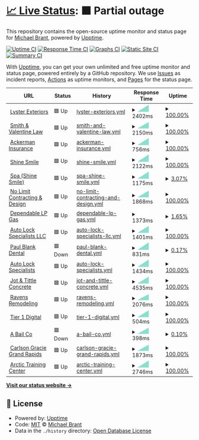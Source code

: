 # [📈 Live Status](https://monitoring.tier1digital.com): <!--live status--> **🟧 Partial outage**

This repository contains the open-source uptime monitor and status page for [Michael Brant](http://michaelbrant.com), powered by [Upptime](https://github.com/upptime/upptime).

[![Uptime CI](https://github.com/mrbrant89/od1-monitoring/workflows/Uptime%20CI/badge.svg)](https://github.com/mrbrant89/od1-monitoring/actions?query=workflow%3A%22Uptime+CI%22)
[![Response Time CI](https://github.com/mrbrant89/od1-monitoring/workflows/Response%20Time%20CI/badge.svg)](https://github.com/mrbrant89/od1-monitoring/actions?query=workflow%3A%22Response+Time+CI%22)
[![Graphs CI](https://github.com/mrbrant89/od1-monitoring/workflows/Graphs%20CI/badge.svg)](https://github.com/mrbrant89/od1-monitoring/actions?query=workflow%3A%22Graphs+CI%22)
[![Static Site CI](https://github.com/mrbrant89/od1-monitoring/workflows/Static%20Site%20CI/badge.svg)](https://github.com/mrbrant89/od1-monitoring/actions?query=workflow%3A%22Static+Site+CI%22)
[![Summary CI](https://github.com/mrbrant89/od1-monitoring/workflows/Summary%20CI/badge.svg)](https://github.com/mrbrant89/od1-monitoring/actions?query=workflow%3A%22Summary+CI%22)

With [Upptime](https://upptime.js.org), you can get your own unlimited and free uptime monitor and status page, powered entirely by a GitHub repository. We use [Issues](https://github.com/mrbrant89/od1-monitoring/issues) as incident reports, [Actions](https://github.com/mrbrant89/od1-monitoring/actions) as uptime monitors, and [Pages](https://monitoring.tier1digital.com) for the status page.

<!--start: status pages-->
<!-- This summary is generated by Upptime (https://github.com/upptime/upptime) -->
<!-- Do not edit this manually, your changes will be overwritten -->
<!-- prettier-ignore -->
| URL | Status | History | Response Time | Uptime |
| --- | ------ | ------- | ------------- | ------ |
| <img alt="" src="https://icons.duckduckgo.com/ip3/855lysters.com.ico" height="13"> [Lyster Exteriors](https://855lysters.com) | 🟩 Up | [lyster-exteriors.yml](https://github.com/mrbrant89/od1-monitoring/commits/HEAD/history/lyster-exteriors.yml) | <details><summary><img alt="Response time graph" src="./graphs/lyster-exteriors/response-time-week.png" height="20"> 2402ms</summary><br><a href="https://monitoring.tier1digital.com/history/lyster-exteriors"><img alt="Response time 2402" src="https://img.shields.io/endpoint?url=https%3A%2F%2Fraw.githubusercontent.com%2Fmrbrant89%2Fod1-monitoring%2FHEAD%2Fapi%2Flyster-exteriors%2Fresponse-time.json"></a><br><a href="https://monitoring.tier1digital.com/history/lyster-exteriors"><img alt="24-hour response time 2402" src="https://img.shields.io/endpoint?url=https%3A%2F%2Fraw.githubusercontent.com%2Fmrbrant89%2Fod1-monitoring%2FHEAD%2Fapi%2Flyster-exteriors%2Fresponse-time-day.json"></a><br><a href="https://monitoring.tier1digital.com/history/lyster-exteriors"><img alt="7-day response time 2402" src="https://img.shields.io/endpoint?url=https%3A%2F%2Fraw.githubusercontent.com%2Fmrbrant89%2Fod1-monitoring%2FHEAD%2Fapi%2Flyster-exteriors%2Fresponse-time-week.json"></a><br><a href="https://monitoring.tier1digital.com/history/lyster-exteriors"><img alt="30-day response time 2402" src="https://img.shields.io/endpoint?url=https%3A%2F%2Fraw.githubusercontent.com%2Fmrbrant89%2Fod1-monitoring%2FHEAD%2Fapi%2Flyster-exteriors%2Fresponse-time-month.json"></a><br><a href="https://monitoring.tier1digital.com/history/lyster-exteriors"><img alt="1-year response time 2402" src="https://img.shields.io/endpoint?url=https%3A%2F%2Fraw.githubusercontent.com%2Fmrbrant89%2Fod1-monitoring%2FHEAD%2Fapi%2Flyster-exteriors%2Fresponse-time-year.json"></a></details> | <details><summary><a href="https://monitoring.tier1digital.com/history/lyster-exteriors">100.00%</a></summary><a href="https://monitoring.tier1digital.com/history/lyster-exteriors"><img alt="All-time uptime 100.00%" src="https://img.shields.io/endpoint?url=https%3A%2F%2Fraw.githubusercontent.com%2Fmrbrant89%2Fod1-monitoring%2FHEAD%2Fapi%2Flyster-exteriors%2Fuptime.json"></a><br><a href="https://monitoring.tier1digital.com/history/lyster-exteriors"><img alt="24-hour uptime 100.00%" src="https://img.shields.io/endpoint?url=https%3A%2F%2Fraw.githubusercontent.com%2Fmrbrant89%2Fod1-monitoring%2FHEAD%2Fapi%2Flyster-exteriors%2Fuptime-day.json"></a><br><a href="https://monitoring.tier1digital.com/history/lyster-exteriors"><img alt="7-day uptime 100.00%" src="https://img.shields.io/endpoint?url=https%3A%2F%2Fraw.githubusercontent.com%2Fmrbrant89%2Fod1-monitoring%2FHEAD%2Fapi%2Flyster-exteriors%2Fuptime-week.json"></a><br><a href="https://monitoring.tier1digital.com/history/lyster-exteriors"><img alt="30-day uptime 100.00%" src="https://img.shields.io/endpoint?url=https%3A%2F%2Fraw.githubusercontent.com%2Fmrbrant89%2Fod1-monitoring%2FHEAD%2Fapi%2Flyster-exteriors%2Fuptime-month.json"></a><br><a href="https://monitoring.tier1digital.com/history/lyster-exteriors"><img alt="1-year uptime 100.00%" src="https://img.shields.io/endpoint?url=https%3A%2F%2Fraw.githubusercontent.com%2Fmrbrant89%2Fod1-monitoring%2FHEAD%2Fapi%2Flyster-exteriors%2Fuptime-year.json"></a></details>
| <img alt="" src="https://icons.duckduckgo.com/ip3/yourvoiceintrial.com.ico" height="13"> [Smith & Valentine Law](https://yourvoiceintrial.com) | 🟩 Up | [smith-and-valentine-law.yml](https://github.com/mrbrant89/od1-monitoring/commits/HEAD/history/smith-and-valentine-law.yml) | <details><summary><img alt="Response time graph" src="./graphs/smith-and-valentine-law/response-time-week.png" height="20"> 2150ms</summary><br><a href="https://monitoring.tier1digital.com/history/smith-and-valentine-law"><img alt="Response time 2150" src="https://img.shields.io/endpoint?url=https%3A%2F%2Fraw.githubusercontent.com%2Fmrbrant89%2Fod1-monitoring%2FHEAD%2Fapi%2Fsmith-and-valentine-law%2Fresponse-time.json"></a><br><a href="https://monitoring.tier1digital.com/history/smith-and-valentine-law"><img alt="24-hour response time 2150" src="https://img.shields.io/endpoint?url=https%3A%2F%2Fraw.githubusercontent.com%2Fmrbrant89%2Fod1-monitoring%2FHEAD%2Fapi%2Fsmith-and-valentine-law%2Fresponse-time-day.json"></a><br><a href="https://monitoring.tier1digital.com/history/smith-and-valentine-law"><img alt="7-day response time 2150" src="https://img.shields.io/endpoint?url=https%3A%2F%2Fraw.githubusercontent.com%2Fmrbrant89%2Fod1-monitoring%2FHEAD%2Fapi%2Fsmith-and-valentine-law%2Fresponse-time-week.json"></a><br><a href="https://monitoring.tier1digital.com/history/smith-and-valentine-law"><img alt="30-day response time 2150" src="https://img.shields.io/endpoint?url=https%3A%2F%2Fraw.githubusercontent.com%2Fmrbrant89%2Fod1-monitoring%2FHEAD%2Fapi%2Fsmith-and-valentine-law%2Fresponse-time-month.json"></a><br><a href="https://monitoring.tier1digital.com/history/smith-and-valentine-law"><img alt="1-year response time 2150" src="https://img.shields.io/endpoint?url=https%3A%2F%2Fraw.githubusercontent.com%2Fmrbrant89%2Fod1-monitoring%2FHEAD%2Fapi%2Fsmith-and-valentine-law%2Fresponse-time-year.json"></a></details> | <details><summary><a href="https://monitoring.tier1digital.com/history/smith-and-valentine-law">100.00%</a></summary><a href="https://monitoring.tier1digital.com/history/smith-and-valentine-law"><img alt="All-time uptime 100.00%" src="https://img.shields.io/endpoint?url=https%3A%2F%2Fraw.githubusercontent.com%2Fmrbrant89%2Fod1-monitoring%2FHEAD%2Fapi%2Fsmith-and-valentine-law%2Fuptime.json"></a><br><a href="https://monitoring.tier1digital.com/history/smith-and-valentine-law"><img alt="24-hour uptime 100.00%" src="https://img.shields.io/endpoint?url=https%3A%2F%2Fraw.githubusercontent.com%2Fmrbrant89%2Fod1-monitoring%2FHEAD%2Fapi%2Fsmith-and-valentine-law%2Fuptime-day.json"></a><br><a href="https://monitoring.tier1digital.com/history/smith-and-valentine-law"><img alt="7-day uptime 100.00%" src="https://img.shields.io/endpoint?url=https%3A%2F%2Fraw.githubusercontent.com%2Fmrbrant89%2Fod1-monitoring%2FHEAD%2Fapi%2Fsmith-and-valentine-law%2Fuptime-week.json"></a><br><a href="https://monitoring.tier1digital.com/history/smith-and-valentine-law"><img alt="30-day uptime 100.00%" src="https://img.shields.io/endpoint?url=https%3A%2F%2Fraw.githubusercontent.com%2Fmrbrant89%2Fod1-monitoring%2FHEAD%2Fapi%2Fsmith-and-valentine-law%2Fuptime-month.json"></a><br><a href="https://monitoring.tier1digital.com/history/smith-and-valentine-law"><img alt="1-year uptime 100.00%" src="https://img.shields.io/endpoint?url=https%3A%2F%2Fraw.githubusercontent.com%2Fmrbrant89%2Fod1-monitoring%2FHEAD%2Fapi%2Fsmith-and-valentine-law%2Fuptime-year.json"></a></details>
| <img alt="" src="https://icons.duckduckgo.com/ip3/ackerman-insurance.com.ico" height="13"> [Ackerman Insurance](https://ackerman-insurance.com) | 🟩 Up | [ackerman-insurance.yml](https://github.com/mrbrant89/od1-monitoring/commits/HEAD/history/ackerman-insurance.yml) | <details><summary><img alt="Response time graph" src="./graphs/ackerman-insurance/response-time-week.png" height="20"> 756ms</summary><br><a href="https://monitoring.tier1digital.com/history/ackerman-insurance"><img alt="Response time 756" src="https://img.shields.io/endpoint?url=https%3A%2F%2Fraw.githubusercontent.com%2Fmrbrant89%2Fod1-monitoring%2FHEAD%2Fapi%2Fackerman-insurance%2Fresponse-time.json"></a><br><a href="https://monitoring.tier1digital.com/history/ackerman-insurance"><img alt="24-hour response time 756" src="https://img.shields.io/endpoint?url=https%3A%2F%2Fraw.githubusercontent.com%2Fmrbrant89%2Fod1-monitoring%2FHEAD%2Fapi%2Fackerman-insurance%2Fresponse-time-day.json"></a><br><a href="https://monitoring.tier1digital.com/history/ackerman-insurance"><img alt="7-day response time 756" src="https://img.shields.io/endpoint?url=https%3A%2F%2Fraw.githubusercontent.com%2Fmrbrant89%2Fod1-monitoring%2FHEAD%2Fapi%2Fackerman-insurance%2Fresponse-time-week.json"></a><br><a href="https://monitoring.tier1digital.com/history/ackerman-insurance"><img alt="30-day response time 756" src="https://img.shields.io/endpoint?url=https%3A%2F%2Fraw.githubusercontent.com%2Fmrbrant89%2Fod1-monitoring%2FHEAD%2Fapi%2Fackerman-insurance%2Fresponse-time-month.json"></a><br><a href="https://monitoring.tier1digital.com/history/ackerman-insurance"><img alt="1-year response time 756" src="https://img.shields.io/endpoint?url=https%3A%2F%2Fraw.githubusercontent.com%2Fmrbrant89%2Fod1-monitoring%2FHEAD%2Fapi%2Fackerman-insurance%2Fresponse-time-year.json"></a></details> | <details><summary><a href="https://monitoring.tier1digital.com/history/ackerman-insurance">100.00%</a></summary><a href="https://monitoring.tier1digital.com/history/ackerman-insurance"><img alt="All-time uptime 100.00%" src="https://img.shields.io/endpoint?url=https%3A%2F%2Fraw.githubusercontent.com%2Fmrbrant89%2Fod1-monitoring%2FHEAD%2Fapi%2Fackerman-insurance%2Fuptime.json"></a><br><a href="https://monitoring.tier1digital.com/history/ackerman-insurance"><img alt="24-hour uptime 100.00%" src="https://img.shields.io/endpoint?url=https%3A%2F%2Fraw.githubusercontent.com%2Fmrbrant89%2Fod1-monitoring%2FHEAD%2Fapi%2Fackerman-insurance%2Fuptime-day.json"></a><br><a href="https://monitoring.tier1digital.com/history/ackerman-insurance"><img alt="7-day uptime 100.00%" src="https://img.shields.io/endpoint?url=https%3A%2F%2Fraw.githubusercontent.com%2Fmrbrant89%2Fod1-monitoring%2FHEAD%2Fapi%2Fackerman-insurance%2Fuptime-week.json"></a><br><a href="https://monitoring.tier1digital.com/history/ackerman-insurance"><img alt="30-day uptime 100.00%" src="https://img.shields.io/endpoint?url=https%3A%2F%2Fraw.githubusercontent.com%2Fmrbrant89%2Fod1-monitoring%2FHEAD%2Fapi%2Fackerman-insurance%2Fuptime-month.json"></a><br><a href="https://monitoring.tier1digital.com/history/ackerman-insurance"><img alt="1-year uptime 100.00%" src="https://img.shields.io/endpoint?url=https%3A%2F%2Fraw.githubusercontent.com%2Fmrbrant89%2Fod1-monitoring%2FHEAD%2Fapi%2Fackerman-insurance%2Fuptime-year.json"></a></details>
| <img alt="" src="https://icons.duckduckgo.com/ip3/shinesmile.com.ico" height="13"> [Shine Smile](https://shinesmile.com) | 🟩 Up | [shine-smile.yml](https://github.com/mrbrant89/od1-monitoring/commits/HEAD/history/shine-smile.yml) | <details><summary><img alt="Response time graph" src="./graphs/shine-smile/response-time-week.png" height="20"> 2122ms</summary><br><a href="https://monitoring.tier1digital.com/history/shine-smile"><img alt="Response time 2122" src="https://img.shields.io/endpoint?url=https%3A%2F%2Fraw.githubusercontent.com%2Fmrbrant89%2Fod1-monitoring%2FHEAD%2Fapi%2Fshine-smile%2Fresponse-time.json"></a><br><a href="https://monitoring.tier1digital.com/history/shine-smile"><img alt="24-hour response time 2122" src="https://img.shields.io/endpoint?url=https%3A%2F%2Fraw.githubusercontent.com%2Fmrbrant89%2Fod1-monitoring%2FHEAD%2Fapi%2Fshine-smile%2Fresponse-time-day.json"></a><br><a href="https://monitoring.tier1digital.com/history/shine-smile"><img alt="7-day response time 2122" src="https://img.shields.io/endpoint?url=https%3A%2F%2Fraw.githubusercontent.com%2Fmrbrant89%2Fod1-monitoring%2FHEAD%2Fapi%2Fshine-smile%2Fresponse-time-week.json"></a><br><a href="https://monitoring.tier1digital.com/history/shine-smile"><img alt="30-day response time 2122" src="https://img.shields.io/endpoint?url=https%3A%2F%2Fraw.githubusercontent.com%2Fmrbrant89%2Fod1-monitoring%2FHEAD%2Fapi%2Fshine-smile%2Fresponse-time-month.json"></a><br><a href="https://monitoring.tier1digital.com/history/shine-smile"><img alt="1-year response time 2122" src="https://img.shields.io/endpoint?url=https%3A%2F%2Fraw.githubusercontent.com%2Fmrbrant89%2Fod1-monitoring%2FHEAD%2Fapi%2Fshine-smile%2Fresponse-time-year.json"></a></details> | <details><summary><a href="https://monitoring.tier1digital.com/history/shine-smile">100.00%</a></summary><a href="https://monitoring.tier1digital.com/history/shine-smile"><img alt="All-time uptime 100.00%" src="https://img.shields.io/endpoint?url=https%3A%2F%2Fraw.githubusercontent.com%2Fmrbrant89%2Fod1-monitoring%2FHEAD%2Fapi%2Fshine-smile%2Fuptime.json"></a><br><a href="https://monitoring.tier1digital.com/history/shine-smile"><img alt="24-hour uptime 100.00%" src="https://img.shields.io/endpoint?url=https%3A%2F%2Fraw.githubusercontent.com%2Fmrbrant89%2Fod1-monitoring%2FHEAD%2Fapi%2Fshine-smile%2Fuptime-day.json"></a><br><a href="https://monitoring.tier1digital.com/history/shine-smile"><img alt="7-day uptime 100.00%" src="https://img.shields.io/endpoint?url=https%3A%2F%2Fraw.githubusercontent.com%2Fmrbrant89%2Fod1-monitoring%2FHEAD%2Fapi%2Fshine-smile%2Fuptime-week.json"></a><br><a href="https://monitoring.tier1digital.com/history/shine-smile"><img alt="30-day uptime 100.00%" src="https://img.shields.io/endpoint?url=https%3A%2F%2Fraw.githubusercontent.com%2Fmrbrant89%2Fod1-monitoring%2FHEAD%2Fapi%2Fshine-smile%2Fuptime-month.json"></a><br><a href="https://monitoring.tier1digital.com/history/shine-smile"><img alt="1-year uptime 100.00%" src="https://img.shields.io/endpoint?url=https%3A%2F%2Fraw.githubusercontent.com%2Fmrbrant89%2Fod1-monitoring%2FHEAD%2Fapi%2Fshine-smile%2Fuptime-year.json"></a></details>
| <img alt="" src="https://icons.duckduckgo.com/ip3/spa.shinesmile.com.ico" height="13"> [Spa (Shine Smile)](https://spa.shinesmile.com) | 🟩 Up | [spa-shine-smile.yml](https://github.com/mrbrant89/od1-monitoring/commits/HEAD/history/spa-shine-smile.yml) | <details><summary><img alt="Response time graph" src="./graphs/spa-shine-smile/response-time-week.png" height="20"> 1175ms</summary><br><a href="https://monitoring.tier1digital.com/history/spa-shine-smile"><img alt="Response time 1175" src="https://img.shields.io/endpoint?url=https%3A%2F%2Fraw.githubusercontent.com%2Fmrbrant89%2Fod1-monitoring%2FHEAD%2Fapi%2Fspa-shine-smile%2Fresponse-time.json"></a><br><a href="https://monitoring.tier1digital.com/history/spa-shine-smile"><img alt="24-hour response time 1175" src="https://img.shields.io/endpoint?url=https%3A%2F%2Fraw.githubusercontent.com%2Fmrbrant89%2Fod1-monitoring%2FHEAD%2Fapi%2Fspa-shine-smile%2Fresponse-time-day.json"></a><br><a href="https://monitoring.tier1digital.com/history/spa-shine-smile"><img alt="7-day response time 1175" src="https://img.shields.io/endpoint?url=https%3A%2F%2Fraw.githubusercontent.com%2Fmrbrant89%2Fod1-monitoring%2FHEAD%2Fapi%2Fspa-shine-smile%2Fresponse-time-week.json"></a><br><a href="https://monitoring.tier1digital.com/history/spa-shine-smile"><img alt="30-day response time 1175" src="https://img.shields.io/endpoint?url=https%3A%2F%2Fraw.githubusercontent.com%2Fmrbrant89%2Fod1-monitoring%2FHEAD%2Fapi%2Fspa-shine-smile%2Fresponse-time-month.json"></a><br><a href="https://monitoring.tier1digital.com/history/spa-shine-smile"><img alt="1-year response time 1175" src="https://img.shields.io/endpoint?url=https%3A%2F%2Fraw.githubusercontent.com%2Fmrbrant89%2Fod1-monitoring%2FHEAD%2Fapi%2Fspa-shine-smile%2Fresponse-time-year.json"></a></details> | <details><summary><a href="https://monitoring.tier1digital.com/history/spa-shine-smile">3.07%</a></summary><a href="https://monitoring.tier1digital.com/history/spa-shine-smile"><img alt="All-time uptime 3.07%" src="https://img.shields.io/endpoint?url=https%3A%2F%2Fraw.githubusercontent.com%2Fmrbrant89%2Fod1-monitoring%2FHEAD%2Fapi%2Fspa-shine-smile%2Fuptime.json"></a><br><a href="https://monitoring.tier1digital.com/history/spa-shine-smile"><img alt="24-hour uptime 3.07%" src="https://img.shields.io/endpoint?url=https%3A%2F%2Fraw.githubusercontent.com%2Fmrbrant89%2Fod1-monitoring%2FHEAD%2Fapi%2Fspa-shine-smile%2Fuptime-day.json"></a><br><a href="https://monitoring.tier1digital.com/history/spa-shine-smile"><img alt="7-day uptime 3.07%" src="https://img.shields.io/endpoint?url=https%3A%2F%2Fraw.githubusercontent.com%2Fmrbrant89%2Fod1-monitoring%2FHEAD%2Fapi%2Fspa-shine-smile%2Fuptime-week.json"></a><br><a href="https://monitoring.tier1digital.com/history/spa-shine-smile"><img alt="30-day uptime 3.07%" src="https://img.shields.io/endpoint?url=https%3A%2F%2Fraw.githubusercontent.com%2Fmrbrant89%2Fod1-monitoring%2FHEAD%2Fapi%2Fspa-shine-smile%2Fuptime-month.json"></a><br><a href="https://monitoring.tier1digital.com/history/spa-shine-smile"><img alt="1-year uptime 3.07%" src="https://img.shields.io/endpoint?url=https%3A%2F%2Fraw.githubusercontent.com%2Fmrbrant89%2Fod1-monitoring%2FHEAD%2Fapi%2Fspa-shine-smile%2Fuptime-year.json"></a></details>
| <img alt="" src="https://icons.duckduckgo.com/ip3/nolimitcontractinganddesign.com.ico" height="13"> [No Limit Contracting & Design](https://nolimitcontractinganddesign.com) | 🟩 Up | [no-limit-contracting-and-design.yml](https://github.com/mrbrant89/od1-monitoring/commits/HEAD/history/no-limit-contracting-and-design.yml) | <details><summary><img alt="Response time graph" src="./graphs/no-limit-contracting-and-design/response-time-week.png" height="20"> 1868ms</summary><br><a href="https://monitoring.tier1digital.com/history/no-limit-contracting-and-design"><img alt="Response time 1868" src="https://img.shields.io/endpoint?url=https%3A%2F%2Fraw.githubusercontent.com%2Fmrbrant89%2Fod1-monitoring%2FHEAD%2Fapi%2Fno-limit-contracting-and-design%2Fresponse-time.json"></a><br><a href="https://monitoring.tier1digital.com/history/no-limit-contracting-and-design"><img alt="24-hour response time 1868" src="https://img.shields.io/endpoint?url=https%3A%2F%2Fraw.githubusercontent.com%2Fmrbrant89%2Fod1-monitoring%2FHEAD%2Fapi%2Fno-limit-contracting-and-design%2Fresponse-time-day.json"></a><br><a href="https://monitoring.tier1digital.com/history/no-limit-contracting-and-design"><img alt="7-day response time 1868" src="https://img.shields.io/endpoint?url=https%3A%2F%2Fraw.githubusercontent.com%2Fmrbrant89%2Fod1-monitoring%2FHEAD%2Fapi%2Fno-limit-contracting-and-design%2Fresponse-time-week.json"></a><br><a href="https://monitoring.tier1digital.com/history/no-limit-contracting-and-design"><img alt="30-day response time 1868" src="https://img.shields.io/endpoint?url=https%3A%2F%2Fraw.githubusercontent.com%2Fmrbrant89%2Fod1-monitoring%2FHEAD%2Fapi%2Fno-limit-contracting-and-design%2Fresponse-time-month.json"></a><br><a href="https://monitoring.tier1digital.com/history/no-limit-contracting-and-design"><img alt="1-year response time 1868" src="https://img.shields.io/endpoint?url=https%3A%2F%2Fraw.githubusercontent.com%2Fmrbrant89%2Fod1-monitoring%2FHEAD%2Fapi%2Fno-limit-contracting-and-design%2Fresponse-time-year.json"></a></details> | <details><summary><a href="https://monitoring.tier1digital.com/history/no-limit-contracting-and-design">100.00%</a></summary><a href="https://monitoring.tier1digital.com/history/no-limit-contracting-and-design"><img alt="All-time uptime 100.00%" src="https://img.shields.io/endpoint?url=https%3A%2F%2Fraw.githubusercontent.com%2Fmrbrant89%2Fod1-monitoring%2FHEAD%2Fapi%2Fno-limit-contracting-and-design%2Fuptime.json"></a><br><a href="https://monitoring.tier1digital.com/history/no-limit-contracting-and-design"><img alt="24-hour uptime 100.00%" src="https://img.shields.io/endpoint?url=https%3A%2F%2Fraw.githubusercontent.com%2Fmrbrant89%2Fod1-monitoring%2FHEAD%2Fapi%2Fno-limit-contracting-and-design%2Fuptime-day.json"></a><br><a href="https://monitoring.tier1digital.com/history/no-limit-contracting-and-design"><img alt="7-day uptime 100.00%" src="https://img.shields.io/endpoint?url=https%3A%2F%2Fraw.githubusercontent.com%2Fmrbrant89%2Fod1-monitoring%2FHEAD%2Fapi%2Fno-limit-contracting-and-design%2Fuptime-week.json"></a><br><a href="https://monitoring.tier1digital.com/history/no-limit-contracting-and-design"><img alt="30-day uptime 100.00%" src="https://img.shields.io/endpoint?url=https%3A%2F%2Fraw.githubusercontent.com%2Fmrbrant89%2Fod1-monitoring%2FHEAD%2Fapi%2Fno-limit-contracting-and-design%2Fuptime-month.json"></a><br><a href="https://monitoring.tier1digital.com/history/no-limit-contracting-and-design"><img alt="1-year uptime 100.00%" src="https://img.shields.io/endpoint?url=https%3A%2F%2Fraw.githubusercontent.com%2Fmrbrant89%2Fod1-monitoring%2FHEAD%2Fapi%2Fno-limit-contracting-and-design%2Fuptime-year.json"></a></details>
| <img alt="" src="https://icons.duckduckgo.com/ip3/www.dependablelpgas.com.ico" height="13"> [Dependable LP Gas](https://www.dependablelpgas.com/) | 🟩 Up | [dependable-lp-gas.yml](https://github.com/mrbrant89/od1-monitoring/commits/HEAD/history/dependable-lp-gas.yml) | <details><summary><img alt="Response time graph" src="./graphs/dependable-lp-gas/response-time-week.png" height="20"> 1373ms</summary><br><a href="https://monitoring.tier1digital.com/history/dependable-lp-gas"><img alt="Response time 1373" src="https://img.shields.io/endpoint?url=https%3A%2F%2Fraw.githubusercontent.com%2Fmrbrant89%2Fod1-monitoring%2FHEAD%2Fapi%2Fdependable-lp-gas%2Fresponse-time.json"></a><br><a href="https://monitoring.tier1digital.com/history/dependable-lp-gas"><img alt="24-hour response time 1373" src="https://img.shields.io/endpoint?url=https%3A%2F%2Fraw.githubusercontent.com%2Fmrbrant89%2Fod1-monitoring%2FHEAD%2Fapi%2Fdependable-lp-gas%2Fresponse-time-day.json"></a><br><a href="https://monitoring.tier1digital.com/history/dependable-lp-gas"><img alt="7-day response time 1373" src="https://img.shields.io/endpoint?url=https%3A%2F%2Fraw.githubusercontent.com%2Fmrbrant89%2Fod1-monitoring%2FHEAD%2Fapi%2Fdependable-lp-gas%2Fresponse-time-week.json"></a><br><a href="https://monitoring.tier1digital.com/history/dependable-lp-gas"><img alt="30-day response time 1373" src="https://img.shields.io/endpoint?url=https%3A%2F%2Fraw.githubusercontent.com%2Fmrbrant89%2Fod1-monitoring%2FHEAD%2Fapi%2Fdependable-lp-gas%2Fresponse-time-month.json"></a><br><a href="https://monitoring.tier1digital.com/history/dependable-lp-gas"><img alt="1-year response time 1373" src="https://img.shields.io/endpoint?url=https%3A%2F%2Fraw.githubusercontent.com%2Fmrbrant89%2Fod1-monitoring%2FHEAD%2Fapi%2Fdependable-lp-gas%2Fresponse-time-year.json"></a></details> | <details><summary><a href="https://monitoring.tier1digital.com/history/dependable-lp-gas">1.65%</a></summary><a href="https://monitoring.tier1digital.com/history/dependable-lp-gas"><img alt="All-time uptime 1.65%" src="https://img.shields.io/endpoint?url=https%3A%2F%2Fraw.githubusercontent.com%2Fmrbrant89%2Fod1-monitoring%2FHEAD%2Fapi%2Fdependable-lp-gas%2Fuptime.json"></a><br><a href="https://monitoring.tier1digital.com/history/dependable-lp-gas"><img alt="24-hour uptime 1.65%" src="https://img.shields.io/endpoint?url=https%3A%2F%2Fraw.githubusercontent.com%2Fmrbrant89%2Fod1-monitoring%2FHEAD%2Fapi%2Fdependable-lp-gas%2Fuptime-day.json"></a><br><a href="https://monitoring.tier1digital.com/history/dependable-lp-gas"><img alt="7-day uptime 1.65%" src="https://img.shields.io/endpoint?url=https%3A%2F%2Fraw.githubusercontent.com%2Fmrbrant89%2Fod1-monitoring%2FHEAD%2Fapi%2Fdependable-lp-gas%2Fuptime-week.json"></a><br><a href="https://monitoring.tier1digital.com/history/dependable-lp-gas"><img alt="30-day uptime 1.65%" src="https://img.shields.io/endpoint?url=https%3A%2F%2Fraw.githubusercontent.com%2Fmrbrant89%2Fod1-monitoring%2FHEAD%2Fapi%2Fdependable-lp-gas%2Fuptime-month.json"></a><br><a href="https://monitoring.tier1digital.com/history/dependable-lp-gas"><img alt="1-year uptime 1.65%" src="https://img.shields.io/endpoint?url=https%3A%2F%2Fraw.githubusercontent.com%2Fmrbrant89%2Fod1-monitoring%2FHEAD%2Fapi%2Fdependable-lp-gas%2Fuptime-year.json"></a></details>
| <img alt="" src="https://icons.duckduckgo.com/ip3/grandrapids-locksmith.com.ico" height="13"> [Auto Lock Specialists LLC](https://grandrapids-locksmith.com) | 🟩 Up | [auto-lock-specialists-llc.yml](https://github.com/mrbrant89/od1-monitoring/commits/HEAD/history/auto-lock-specialists-llc.yml) | <details><summary><img alt="Response time graph" src="./graphs/auto-lock-specialists-llc/response-time-week.png" height="20"> 1401ms</summary><br><a href="https://monitoring.tier1digital.com/history/auto-lock-specialists-llc"><img alt="Response time 1401" src="https://img.shields.io/endpoint?url=https%3A%2F%2Fraw.githubusercontent.com%2Fmrbrant89%2Fod1-monitoring%2FHEAD%2Fapi%2Fauto-lock-specialists-llc%2Fresponse-time.json"></a><br><a href="https://monitoring.tier1digital.com/history/auto-lock-specialists-llc"><img alt="24-hour response time 1401" src="https://img.shields.io/endpoint?url=https%3A%2F%2Fraw.githubusercontent.com%2Fmrbrant89%2Fod1-monitoring%2FHEAD%2Fapi%2Fauto-lock-specialists-llc%2Fresponse-time-day.json"></a><br><a href="https://monitoring.tier1digital.com/history/auto-lock-specialists-llc"><img alt="7-day response time 1401" src="https://img.shields.io/endpoint?url=https%3A%2F%2Fraw.githubusercontent.com%2Fmrbrant89%2Fod1-monitoring%2FHEAD%2Fapi%2Fauto-lock-specialists-llc%2Fresponse-time-week.json"></a><br><a href="https://monitoring.tier1digital.com/history/auto-lock-specialists-llc"><img alt="30-day response time 1401" src="https://img.shields.io/endpoint?url=https%3A%2F%2Fraw.githubusercontent.com%2Fmrbrant89%2Fod1-monitoring%2FHEAD%2Fapi%2Fauto-lock-specialists-llc%2Fresponse-time-month.json"></a><br><a href="https://monitoring.tier1digital.com/history/auto-lock-specialists-llc"><img alt="1-year response time 1401" src="https://img.shields.io/endpoint?url=https%3A%2F%2Fraw.githubusercontent.com%2Fmrbrant89%2Fod1-monitoring%2FHEAD%2Fapi%2Fauto-lock-specialists-llc%2Fresponse-time-year.json"></a></details> | <details><summary><a href="https://monitoring.tier1digital.com/history/auto-lock-specialists-llc">100.00%</a></summary><a href="https://monitoring.tier1digital.com/history/auto-lock-specialists-llc"><img alt="All-time uptime 100.00%" src="https://img.shields.io/endpoint?url=https%3A%2F%2Fraw.githubusercontent.com%2Fmrbrant89%2Fod1-monitoring%2FHEAD%2Fapi%2Fauto-lock-specialists-llc%2Fuptime.json"></a><br><a href="https://monitoring.tier1digital.com/history/auto-lock-specialists-llc"><img alt="24-hour uptime 100.00%" src="https://img.shields.io/endpoint?url=https%3A%2F%2Fraw.githubusercontent.com%2Fmrbrant89%2Fod1-monitoring%2FHEAD%2Fapi%2Fauto-lock-specialists-llc%2Fuptime-day.json"></a><br><a href="https://monitoring.tier1digital.com/history/auto-lock-specialists-llc"><img alt="7-day uptime 100.00%" src="https://img.shields.io/endpoint?url=https%3A%2F%2Fraw.githubusercontent.com%2Fmrbrant89%2Fod1-monitoring%2FHEAD%2Fapi%2Fauto-lock-specialists-llc%2Fuptime-week.json"></a><br><a href="https://monitoring.tier1digital.com/history/auto-lock-specialists-llc"><img alt="30-day uptime 100.00%" src="https://img.shields.io/endpoint?url=https%3A%2F%2Fraw.githubusercontent.com%2Fmrbrant89%2Fod1-monitoring%2FHEAD%2Fapi%2Fauto-lock-specialists-llc%2Fuptime-month.json"></a><br><a href="https://monitoring.tier1digital.com/history/auto-lock-specialists-llc"><img alt="1-year uptime 100.00%" src="https://img.shields.io/endpoint?url=https%3A%2F%2Fraw.githubusercontent.com%2Fmrbrant89%2Fod1-monitoring%2FHEAD%2Fapi%2Fauto-lock-specialists-llc%2Fuptime-year.json"></a></details>
| <img alt="" src="https://icons.duckduckgo.com/ip3/paulblank.dental.ico" height="13"> [Paul Blank Dental](https://paulblank.dental) | 🟥 Down | [paul-blank-dental.yml](https://github.com/mrbrant89/od1-monitoring/commits/HEAD/history/paul-blank-dental.yml) | <details><summary><img alt="Response time graph" src="./graphs/paul-blank-dental/response-time-week.png" height="20"> 831ms</summary><br><a href="https://monitoring.tier1digital.com/history/paul-blank-dental"><img alt="Response time 831" src="https://img.shields.io/endpoint?url=https%3A%2F%2Fraw.githubusercontent.com%2Fmrbrant89%2Fod1-monitoring%2FHEAD%2Fapi%2Fpaul-blank-dental%2Fresponse-time.json"></a><br><a href="https://monitoring.tier1digital.com/history/paul-blank-dental"><img alt="24-hour response time 831" src="https://img.shields.io/endpoint?url=https%3A%2F%2Fraw.githubusercontent.com%2Fmrbrant89%2Fod1-monitoring%2FHEAD%2Fapi%2Fpaul-blank-dental%2Fresponse-time-day.json"></a><br><a href="https://monitoring.tier1digital.com/history/paul-blank-dental"><img alt="7-day response time 831" src="https://img.shields.io/endpoint?url=https%3A%2F%2Fraw.githubusercontent.com%2Fmrbrant89%2Fod1-monitoring%2FHEAD%2Fapi%2Fpaul-blank-dental%2Fresponse-time-week.json"></a><br><a href="https://monitoring.tier1digital.com/history/paul-blank-dental"><img alt="30-day response time 831" src="https://img.shields.io/endpoint?url=https%3A%2F%2Fraw.githubusercontent.com%2Fmrbrant89%2Fod1-monitoring%2FHEAD%2Fapi%2Fpaul-blank-dental%2Fresponse-time-month.json"></a><br><a href="https://monitoring.tier1digital.com/history/paul-blank-dental"><img alt="1-year response time 831" src="https://img.shields.io/endpoint?url=https%3A%2F%2Fraw.githubusercontent.com%2Fmrbrant89%2Fod1-monitoring%2FHEAD%2Fapi%2Fpaul-blank-dental%2Fresponse-time-year.json"></a></details> | <details><summary><a href="https://monitoring.tier1digital.com/history/paul-blank-dental">0.17%</a></summary><a href="https://monitoring.tier1digital.com/history/paul-blank-dental"><img alt="All-time uptime 0.17%" src="https://img.shields.io/endpoint?url=https%3A%2F%2Fraw.githubusercontent.com%2Fmrbrant89%2Fod1-monitoring%2FHEAD%2Fapi%2Fpaul-blank-dental%2Fuptime.json"></a><br><a href="https://monitoring.tier1digital.com/history/paul-blank-dental"><img alt="24-hour uptime 0.17%" src="https://img.shields.io/endpoint?url=https%3A%2F%2Fraw.githubusercontent.com%2Fmrbrant89%2Fod1-monitoring%2FHEAD%2Fapi%2Fpaul-blank-dental%2Fuptime-day.json"></a><br><a href="https://monitoring.tier1digital.com/history/paul-blank-dental"><img alt="7-day uptime 0.17%" src="https://img.shields.io/endpoint?url=https%3A%2F%2Fraw.githubusercontent.com%2Fmrbrant89%2Fod1-monitoring%2FHEAD%2Fapi%2Fpaul-blank-dental%2Fuptime-week.json"></a><br><a href="https://monitoring.tier1digital.com/history/paul-blank-dental"><img alt="30-day uptime 0.17%" src="https://img.shields.io/endpoint?url=https%3A%2F%2Fraw.githubusercontent.com%2Fmrbrant89%2Fod1-monitoring%2FHEAD%2Fapi%2Fpaul-blank-dental%2Fuptime-month.json"></a><br><a href="https://monitoring.tier1digital.com/history/paul-blank-dental"><img alt="1-year uptime 0.17%" src="https://img.shields.io/endpoint?url=https%3A%2F%2Fraw.githubusercontent.com%2Fmrbrant89%2Fod1-monitoring%2FHEAD%2Fapi%2Fpaul-blank-dental%2Fuptime-year.json"></a></details>
| <img alt="" src="https://icons.duckduckgo.com/ip3/kalamazoo-locksmith.com.ico" height="13"> [Auto Lock Specialists](https://kalamazoo-locksmith.com) | 🟩 Up | [auto-lock-specialists.yml](https://github.com/mrbrant89/od1-monitoring/commits/HEAD/history/auto-lock-specialists.yml) | <details><summary><img alt="Response time graph" src="./graphs/auto-lock-specialists/response-time-week.png" height="20"> 1434ms</summary><br><a href="https://monitoring.tier1digital.com/history/auto-lock-specialists"><img alt="Response time 1434" src="https://img.shields.io/endpoint?url=https%3A%2F%2Fraw.githubusercontent.com%2Fmrbrant89%2Fod1-monitoring%2FHEAD%2Fapi%2Fauto-lock-specialists%2Fresponse-time.json"></a><br><a href="https://monitoring.tier1digital.com/history/auto-lock-specialists"><img alt="24-hour response time 1434" src="https://img.shields.io/endpoint?url=https%3A%2F%2Fraw.githubusercontent.com%2Fmrbrant89%2Fod1-monitoring%2FHEAD%2Fapi%2Fauto-lock-specialists%2Fresponse-time-day.json"></a><br><a href="https://monitoring.tier1digital.com/history/auto-lock-specialists"><img alt="7-day response time 1434" src="https://img.shields.io/endpoint?url=https%3A%2F%2Fraw.githubusercontent.com%2Fmrbrant89%2Fod1-monitoring%2FHEAD%2Fapi%2Fauto-lock-specialists%2Fresponse-time-week.json"></a><br><a href="https://monitoring.tier1digital.com/history/auto-lock-specialists"><img alt="30-day response time 1434" src="https://img.shields.io/endpoint?url=https%3A%2F%2Fraw.githubusercontent.com%2Fmrbrant89%2Fod1-monitoring%2FHEAD%2Fapi%2Fauto-lock-specialists%2Fresponse-time-month.json"></a><br><a href="https://monitoring.tier1digital.com/history/auto-lock-specialists"><img alt="1-year response time 1434" src="https://img.shields.io/endpoint?url=https%3A%2F%2Fraw.githubusercontent.com%2Fmrbrant89%2Fod1-monitoring%2FHEAD%2Fapi%2Fauto-lock-specialists%2Fresponse-time-year.json"></a></details> | <details><summary><a href="https://monitoring.tier1digital.com/history/auto-lock-specialists">100.00%</a></summary><a href="https://monitoring.tier1digital.com/history/auto-lock-specialists"><img alt="All-time uptime 100.00%" src="https://img.shields.io/endpoint?url=https%3A%2F%2Fraw.githubusercontent.com%2Fmrbrant89%2Fod1-monitoring%2FHEAD%2Fapi%2Fauto-lock-specialists%2Fuptime.json"></a><br><a href="https://monitoring.tier1digital.com/history/auto-lock-specialists"><img alt="24-hour uptime 100.00%" src="https://img.shields.io/endpoint?url=https%3A%2F%2Fraw.githubusercontent.com%2Fmrbrant89%2Fod1-monitoring%2FHEAD%2Fapi%2Fauto-lock-specialists%2Fuptime-day.json"></a><br><a href="https://monitoring.tier1digital.com/history/auto-lock-specialists"><img alt="7-day uptime 100.00%" src="https://img.shields.io/endpoint?url=https%3A%2F%2Fraw.githubusercontent.com%2Fmrbrant89%2Fod1-monitoring%2FHEAD%2Fapi%2Fauto-lock-specialists%2Fuptime-week.json"></a><br><a href="https://monitoring.tier1digital.com/history/auto-lock-specialists"><img alt="30-day uptime 100.00%" src="https://img.shields.io/endpoint?url=https%3A%2F%2Fraw.githubusercontent.com%2Fmrbrant89%2Fod1-monitoring%2FHEAD%2Fapi%2Fauto-lock-specialists%2Fuptime-month.json"></a><br><a href="https://monitoring.tier1digital.com/history/auto-lock-specialists"><img alt="1-year uptime 100.00%" src="https://img.shields.io/endpoint?url=https%3A%2F%2Fraw.githubusercontent.com%2Fmrbrant89%2Fod1-monitoring%2FHEAD%2Fapi%2Fauto-lock-specialists%2Fuptime-year.json"></a></details>
| <img alt="" src="https://icons.duckduckgo.com/ip3/jotandtittleconcrete.com.ico" height="13"> [Jot & Tittle Concrete](https://jotandtittleconcrete.com) | 🟩 Up | [jot-and-tittle-concrete.yml](https://github.com/mrbrant89/od1-monitoring/commits/HEAD/history/jot-and-tittle-concrete.yml) | <details><summary><img alt="Response time graph" src="./graphs/jot-and-tittle-concrete/response-time-week.png" height="20"> 4535ms</summary><br><a href="https://monitoring.tier1digital.com/history/jot-and-tittle-concrete"><img alt="Response time 4535" src="https://img.shields.io/endpoint?url=https%3A%2F%2Fraw.githubusercontent.com%2Fmrbrant89%2Fod1-monitoring%2FHEAD%2Fapi%2Fjot-and-tittle-concrete%2Fresponse-time.json"></a><br><a href="https://monitoring.tier1digital.com/history/jot-and-tittle-concrete"><img alt="24-hour response time 4535" src="https://img.shields.io/endpoint?url=https%3A%2F%2Fraw.githubusercontent.com%2Fmrbrant89%2Fod1-monitoring%2FHEAD%2Fapi%2Fjot-and-tittle-concrete%2Fresponse-time-day.json"></a><br><a href="https://monitoring.tier1digital.com/history/jot-and-tittle-concrete"><img alt="7-day response time 4535" src="https://img.shields.io/endpoint?url=https%3A%2F%2Fraw.githubusercontent.com%2Fmrbrant89%2Fod1-monitoring%2FHEAD%2Fapi%2Fjot-and-tittle-concrete%2Fresponse-time-week.json"></a><br><a href="https://monitoring.tier1digital.com/history/jot-and-tittle-concrete"><img alt="30-day response time 4535" src="https://img.shields.io/endpoint?url=https%3A%2F%2Fraw.githubusercontent.com%2Fmrbrant89%2Fod1-monitoring%2FHEAD%2Fapi%2Fjot-and-tittle-concrete%2Fresponse-time-month.json"></a><br><a href="https://monitoring.tier1digital.com/history/jot-and-tittle-concrete"><img alt="1-year response time 4535" src="https://img.shields.io/endpoint?url=https%3A%2F%2Fraw.githubusercontent.com%2Fmrbrant89%2Fod1-monitoring%2FHEAD%2Fapi%2Fjot-and-tittle-concrete%2Fresponse-time-year.json"></a></details> | <details><summary><a href="https://monitoring.tier1digital.com/history/jot-and-tittle-concrete">100.00%</a></summary><a href="https://monitoring.tier1digital.com/history/jot-and-tittle-concrete"><img alt="All-time uptime 100.00%" src="https://img.shields.io/endpoint?url=https%3A%2F%2Fraw.githubusercontent.com%2Fmrbrant89%2Fod1-monitoring%2FHEAD%2Fapi%2Fjot-and-tittle-concrete%2Fuptime.json"></a><br><a href="https://monitoring.tier1digital.com/history/jot-and-tittle-concrete"><img alt="24-hour uptime 100.00%" src="https://img.shields.io/endpoint?url=https%3A%2F%2Fraw.githubusercontent.com%2Fmrbrant89%2Fod1-monitoring%2FHEAD%2Fapi%2Fjot-and-tittle-concrete%2Fuptime-day.json"></a><br><a href="https://monitoring.tier1digital.com/history/jot-and-tittle-concrete"><img alt="7-day uptime 100.00%" src="https://img.shields.io/endpoint?url=https%3A%2F%2Fraw.githubusercontent.com%2Fmrbrant89%2Fod1-monitoring%2FHEAD%2Fapi%2Fjot-and-tittle-concrete%2Fuptime-week.json"></a><br><a href="https://monitoring.tier1digital.com/history/jot-and-tittle-concrete"><img alt="30-day uptime 100.00%" src="https://img.shields.io/endpoint?url=https%3A%2F%2Fraw.githubusercontent.com%2Fmrbrant89%2Fod1-monitoring%2FHEAD%2Fapi%2Fjot-and-tittle-concrete%2Fuptime-month.json"></a><br><a href="https://monitoring.tier1digital.com/history/jot-and-tittle-concrete"><img alt="1-year uptime 100.00%" src="https://img.shields.io/endpoint?url=https%3A%2F%2Fraw.githubusercontent.com%2Fmrbrant89%2Fod1-monitoring%2FHEAD%2Fapi%2Fjot-and-tittle-concrete%2Fuptime-year.json"></a></details>
| <img alt="" src="https://icons.duckduckgo.com/ip3/ravenremodelingoflansing.com.ico" height="13"> [Ravens Remodeling](https://ravenremodelingoflansing.com) | 🟩 Up | [ravens-remodeling.yml](https://github.com/mrbrant89/od1-monitoring/commits/HEAD/history/ravens-remodeling.yml) | <details><summary><img alt="Response time graph" src="./graphs/ravens-remodeling/response-time-week.png" height="20"> 2076ms</summary><br><a href="https://monitoring.tier1digital.com/history/ravens-remodeling"><img alt="Response time 2076" src="https://img.shields.io/endpoint?url=https%3A%2F%2Fraw.githubusercontent.com%2Fmrbrant89%2Fod1-monitoring%2FHEAD%2Fapi%2Fravens-remodeling%2Fresponse-time.json"></a><br><a href="https://monitoring.tier1digital.com/history/ravens-remodeling"><img alt="24-hour response time 2076" src="https://img.shields.io/endpoint?url=https%3A%2F%2Fraw.githubusercontent.com%2Fmrbrant89%2Fod1-monitoring%2FHEAD%2Fapi%2Fravens-remodeling%2Fresponse-time-day.json"></a><br><a href="https://monitoring.tier1digital.com/history/ravens-remodeling"><img alt="7-day response time 2076" src="https://img.shields.io/endpoint?url=https%3A%2F%2Fraw.githubusercontent.com%2Fmrbrant89%2Fod1-monitoring%2FHEAD%2Fapi%2Fravens-remodeling%2Fresponse-time-week.json"></a><br><a href="https://monitoring.tier1digital.com/history/ravens-remodeling"><img alt="30-day response time 2076" src="https://img.shields.io/endpoint?url=https%3A%2F%2Fraw.githubusercontent.com%2Fmrbrant89%2Fod1-monitoring%2FHEAD%2Fapi%2Fravens-remodeling%2Fresponse-time-month.json"></a><br><a href="https://monitoring.tier1digital.com/history/ravens-remodeling"><img alt="1-year response time 2076" src="https://img.shields.io/endpoint?url=https%3A%2F%2Fraw.githubusercontent.com%2Fmrbrant89%2Fod1-monitoring%2FHEAD%2Fapi%2Fravens-remodeling%2Fresponse-time-year.json"></a></details> | <details><summary><a href="https://monitoring.tier1digital.com/history/ravens-remodeling">100.00%</a></summary><a href="https://monitoring.tier1digital.com/history/ravens-remodeling"><img alt="All-time uptime 100.00%" src="https://img.shields.io/endpoint?url=https%3A%2F%2Fraw.githubusercontent.com%2Fmrbrant89%2Fod1-monitoring%2FHEAD%2Fapi%2Fravens-remodeling%2Fuptime.json"></a><br><a href="https://monitoring.tier1digital.com/history/ravens-remodeling"><img alt="24-hour uptime 100.00%" src="https://img.shields.io/endpoint?url=https%3A%2F%2Fraw.githubusercontent.com%2Fmrbrant89%2Fod1-monitoring%2FHEAD%2Fapi%2Fravens-remodeling%2Fuptime-day.json"></a><br><a href="https://monitoring.tier1digital.com/history/ravens-remodeling"><img alt="7-day uptime 100.00%" src="https://img.shields.io/endpoint?url=https%3A%2F%2Fraw.githubusercontent.com%2Fmrbrant89%2Fod1-monitoring%2FHEAD%2Fapi%2Fravens-remodeling%2Fuptime-week.json"></a><br><a href="https://monitoring.tier1digital.com/history/ravens-remodeling"><img alt="30-day uptime 100.00%" src="https://img.shields.io/endpoint?url=https%3A%2F%2Fraw.githubusercontent.com%2Fmrbrant89%2Fod1-monitoring%2FHEAD%2Fapi%2Fravens-remodeling%2Fuptime-month.json"></a><br><a href="https://monitoring.tier1digital.com/history/ravens-remodeling"><img alt="1-year uptime 100.00%" src="https://img.shields.io/endpoint?url=https%3A%2F%2Fraw.githubusercontent.com%2Fmrbrant89%2Fod1-monitoring%2FHEAD%2Fapi%2Fravens-remodeling%2Fuptime-year.json"></a></details>
| <img alt="" src="https://icons.duckduckgo.com/ip3/tier1digital.com.ico" height="13"> [Tier 1 Digital](https://tier1digital.com) | 🟩 Up | [tier-1-digital.yml](https://github.com/mrbrant89/od1-monitoring/commits/HEAD/history/tier-1-digital.yml) | <details><summary><img alt="Response time graph" src="./graphs/tier-1-digital/response-time-week.png" height="20"> 504ms</summary><br><a href="https://monitoring.tier1digital.com/history/tier-1-digital"><img alt="Response time 504" src="https://img.shields.io/endpoint?url=https%3A%2F%2Fraw.githubusercontent.com%2Fmrbrant89%2Fod1-monitoring%2FHEAD%2Fapi%2Ftier-1-digital%2Fresponse-time.json"></a><br><a href="https://monitoring.tier1digital.com/history/tier-1-digital"><img alt="24-hour response time 504" src="https://img.shields.io/endpoint?url=https%3A%2F%2Fraw.githubusercontent.com%2Fmrbrant89%2Fod1-monitoring%2FHEAD%2Fapi%2Ftier-1-digital%2Fresponse-time-day.json"></a><br><a href="https://monitoring.tier1digital.com/history/tier-1-digital"><img alt="7-day response time 504" src="https://img.shields.io/endpoint?url=https%3A%2F%2Fraw.githubusercontent.com%2Fmrbrant89%2Fod1-monitoring%2FHEAD%2Fapi%2Ftier-1-digital%2Fresponse-time-week.json"></a><br><a href="https://monitoring.tier1digital.com/history/tier-1-digital"><img alt="30-day response time 504" src="https://img.shields.io/endpoint?url=https%3A%2F%2Fraw.githubusercontent.com%2Fmrbrant89%2Fod1-monitoring%2FHEAD%2Fapi%2Ftier-1-digital%2Fresponse-time-month.json"></a><br><a href="https://monitoring.tier1digital.com/history/tier-1-digital"><img alt="1-year response time 504" src="https://img.shields.io/endpoint?url=https%3A%2F%2Fraw.githubusercontent.com%2Fmrbrant89%2Fod1-monitoring%2FHEAD%2Fapi%2Ftier-1-digital%2Fresponse-time-year.json"></a></details> | <details><summary><a href="https://monitoring.tier1digital.com/history/tier-1-digital">100.00%</a></summary><a href="https://monitoring.tier1digital.com/history/tier-1-digital"><img alt="All-time uptime 100.00%" src="https://img.shields.io/endpoint?url=https%3A%2F%2Fraw.githubusercontent.com%2Fmrbrant89%2Fod1-monitoring%2FHEAD%2Fapi%2Ftier-1-digital%2Fuptime.json"></a><br><a href="https://monitoring.tier1digital.com/history/tier-1-digital"><img alt="24-hour uptime 100.00%" src="https://img.shields.io/endpoint?url=https%3A%2F%2Fraw.githubusercontent.com%2Fmrbrant89%2Fod1-monitoring%2FHEAD%2Fapi%2Ftier-1-digital%2Fuptime-day.json"></a><br><a href="https://monitoring.tier1digital.com/history/tier-1-digital"><img alt="7-day uptime 100.00%" src="https://img.shields.io/endpoint?url=https%3A%2F%2Fraw.githubusercontent.com%2Fmrbrant89%2Fod1-monitoring%2FHEAD%2Fapi%2Ftier-1-digital%2Fuptime-week.json"></a><br><a href="https://monitoring.tier1digital.com/history/tier-1-digital"><img alt="30-day uptime 100.00%" src="https://img.shields.io/endpoint?url=https%3A%2F%2Fraw.githubusercontent.com%2Fmrbrant89%2Fod1-monitoring%2FHEAD%2Fapi%2Ftier-1-digital%2Fuptime-month.json"></a><br><a href="https://monitoring.tier1digital.com/history/tier-1-digital"><img alt="1-year uptime 100.00%" src="https://img.shields.io/endpoint?url=https%3A%2F%2Fraw.githubusercontent.com%2Fmrbrant89%2Fod1-monitoring%2FHEAD%2Fapi%2Ftier-1-digital%2Fuptime-year.json"></a></details>
| <img alt="" src="https://icons.duckduckgo.com/ip3/abailco.com.ico" height="13"> [A Bail Co](https://abailco.com) | 🟥 Down | [a-bail-co.yml](https://github.com/mrbrant89/od1-monitoring/commits/HEAD/history/a-bail-co.yml) | <details><summary><img alt="Response time graph" src="./graphs/a-bail-co/response-time-week.png" height="20"> 398ms</summary><br><a href="https://monitoring.tier1digital.com/history/a-bail-co"><img alt="Response time 398" src="https://img.shields.io/endpoint?url=https%3A%2F%2Fraw.githubusercontent.com%2Fmrbrant89%2Fod1-monitoring%2FHEAD%2Fapi%2Fa-bail-co%2Fresponse-time.json"></a><br><a href="https://monitoring.tier1digital.com/history/a-bail-co"><img alt="24-hour response time 398" src="https://img.shields.io/endpoint?url=https%3A%2F%2Fraw.githubusercontent.com%2Fmrbrant89%2Fod1-monitoring%2FHEAD%2Fapi%2Fa-bail-co%2Fresponse-time-day.json"></a><br><a href="https://monitoring.tier1digital.com/history/a-bail-co"><img alt="7-day response time 398" src="https://img.shields.io/endpoint?url=https%3A%2F%2Fraw.githubusercontent.com%2Fmrbrant89%2Fod1-monitoring%2FHEAD%2Fapi%2Fa-bail-co%2Fresponse-time-week.json"></a><br><a href="https://monitoring.tier1digital.com/history/a-bail-co"><img alt="30-day response time 398" src="https://img.shields.io/endpoint?url=https%3A%2F%2Fraw.githubusercontent.com%2Fmrbrant89%2Fod1-monitoring%2FHEAD%2Fapi%2Fa-bail-co%2Fresponse-time-month.json"></a><br><a href="https://monitoring.tier1digital.com/history/a-bail-co"><img alt="1-year response time 398" src="https://img.shields.io/endpoint?url=https%3A%2F%2Fraw.githubusercontent.com%2Fmrbrant89%2Fod1-monitoring%2FHEAD%2Fapi%2Fa-bail-co%2Fresponse-time-year.json"></a></details> | <details><summary><a href="https://monitoring.tier1digital.com/history/a-bail-co">0.10%</a></summary><a href="https://monitoring.tier1digital.com/history/a-bail-co"><img alt="All-time uptime 0.10%" src="https://img.shields.io/endpoint?url=https%3A%2F%2Fraw.githubusercontent.com%2Fmrbrant89%2Fod1-monitoring%2FHEAD%2Fapi%2Fa-bail-co%2Fuptime.json"></a><br><a href="https://monitoring.tier1digital.com/history/a-bail-co"><img alt="24-hour uptime 0.10%" src="https://img.shields.io/endpoint?url=https%3A%2F%2Fraw.githubusercontent.com%2Fmrbrant89%2Fod1-monitoring%2FHEAD%2Fapi%2Fa-bail-co%2Fuptime-day.json"></a><br><a href="https://monitoring.tier1digital.com/history/a-bail-co"><img alt="7-day uptime 0.10%" src="https://img.shields.io/endpoint?url=https%3A%2F%2Fraw.githubusercontent.com%2Fmrbrant89%2Fod1-monitoring%2FHEAD%2Fapi%2Fa-bail-co%2Fuptime-week.json"></a><br><a href="https://monitoring.tier1digital.com/history/a-bail-co"><img alt="30-day uptime 0.10%" src="https://img.shields.io/endpoint?url=https%3A%2F%2Fraw.githubusercontent.com%2Fmrbrant89%2Fod1-monitoring%2FHEAD%2Fapi%2Fa-bail-co%2Fuptime-month.json"></a><br><a href="https://monitoring.tier1digital.com/history/a-bail-co"><img alt="1-year uptime 0.10%" src="https://img.shields.io/endpoint?url=https%3A%2F%2Fraw.githubusercontent.com%2Fmrbrant89%2Fod1-monitoring%2FHEAD%2Fapi%2Fa-bail-co%2Fuptime-year.json"></a></details>
| <img alt="" src="https://icons.duckduckgo.com/ip3/carlsongraciegrandrapids.com.ico" height="13"> [Carlson Gracie Grand Rapids](https://carlsongraciegrandrapids.com) | 🟩 Up | [carlson-gracie-grand-rapids.yml](https://github.com/mrbrant89/od1-monitoring/commits/HEAD/history/carlson-gracie-grand-rapids.yml) | <details><summary><img alt="Response time graph" src="./graphs/carlson-gracie-grand-rapids/response-time-week.png" height="20"> 1873ms</summary><br><a href="https://monitoring.tier1digital.com/history/carlson-gracie-grand-rapids"><img alt="Response time 1873" src="https://img.shields.io/endpoint?url=https%3A%2F%2Fraw.githubusercontent.com%2Fmrbrant89%2Fod1-monitoring%2FHEAD%2Fapi%2Fcarlson-gracie-grand-rapids%2Fresponse-time.json"></a><br><a href="https://monitoring.tier1digital.com/history/carlson-gracie-grand-rapids"><img alt="24-hour response time 1873" src="https://img.shields.io/endpoint?url=https%3A%2F%2Fraw.githubusercontent.com%2Fmrbrant89%2Fod1-monitoring%2FHEAD%2Fapi%2Fcarlson-gracie-grand-rapids%2Fresponse-time-day.json"></a><br><a href="https://monitoring.tier1digital.com/history/carlson-gracie-grand-rapids"><img alt="7-day response time 1873" src="https://img.shields.io/endpoint?url=https%3A%2F%2Fraw.githubusercontent.com%2Fmrbrant89%2Fod1-monitoring%2FHEAD%2Fapi%2Fcarlson-gracie-grand-rapids%2Fresponse-time-week.json"></a><br><a href="https://monitoring.tier1digital.com/history/carlson-gracie-grand-rapids"><img alt="30-day response time 1873" src="https://img.shields.io/endpoint?url=https%3A%2F%2Fraw.githubusercontent.com%2Fmrbrant89%2Fod1-monitoring%2FHEAD%2Fapi%2Fcarlson-gracie-grand-rapids%2Fresponse-time-month.json"></a><br><a href="https://monitoring.tier1digital.com/history/carlson-gracie-grand-rapids"><img alt="1-year response time 1873" src="https://img.shields.io/endpoint?url=https%3A%2F%2Fraw.githubusercontent.com%2Fmrbrant89%2Fod1-monitoring%2FHEAD%2Fapi%2Fcarlson-gracie-grand-rapids%2Fresponse-time-year.json"></a></details> | <details><summary><a href="https://monitoring.tier1digital.com/history/carlson-gracie-grand-rapids">100.00%</a></summary><a href="https://monitoring.tier1digital.com/history/carlson-gracie-grand-rapids"><img alt="All-time uptime 100.00%" src="https://img.shields.io/endpoint?url=https%3A%2F%2Fraw.githubusercontent.com%2Fmrbrant89%2Fod1-monitoring%2FHEAD%2Fapi%2Fcarlson-gracie-grand-rapids%2Fuptime.json"></a><br><a href="https://monitoring.tier1digital.com/history/carlson-gracie-grand-rapids"><img alt="24-hour uptime 100.00%" src="https://img.shields.io/endpoint?url=https%3A%2F%2Fraw.githubusercontent.com%2Fmrbrant89%2Fod1-monitoring%2FHEAD%2Fapi%2Fcarlson-gracie-grand-rapids%2Fuptime-day.json"></a><br><a href="https://monitoring.tier1digital.com/history/carlson-gracie-grand-rapids"><img alt="7-day uptime 100.00%" src="https://img.shields.io/endpoint?url=https%3A%2F%2Fraw.githubusercontent.com%2Fmrbrant89%2Fod1-monitoring%2FHEAD%2Fapi%2Fcarlson-gracie-grand-rapids%2Fuptime-week.json"></a><br><a href="https://monitoring.tier1digital.com/history/carlson-gracie-grand-rapids"><img alt="30-day uptime 100.00%" src="https://img.shields.io/endpoint?url=https%3A%2F%2Fraw.githubusercontent.com%2Fmrbrant89%2Fod1-monitoring%2FHEAD%2Fapi%2Fcarlson-gracie-grand-rapids%2Fuptime-month.json"></a><br><a href="https://monitoring.tier1digital.com/history/carlson-gracie-grand-rapids"><img alt="1-year uptime 100.00%" src="https://img.shields.io/endpoint?url=https%3A%2F%2Fraw.githubusercontent.com%2Fmrbrant89%2Fod1-monitoring%2FHEAD%2Fapi%2Fcarlson-gracie-grand-rapids%2Fuptime-year.json"></a></details>
| <img alt="" src="https://icons.duckduckgo.com/ip3/atcbjj.fitness.ico" height="13"> [Arctic Training Center](https://atcbjj.fitness) | 🟩 Up | [arctic-training-center.yml](https://github.com/mrbrant89/od1-monitoring/commits/HEAD/history/arctic-training-center.yml) | <details><summary><img alt="Response time graph" src="./graphs/arctic-training-center/response-time-week.png" height="20"> 2746ms</summary><br><a href="https://monitoring.tier1digital.com/history/arctic-training-center"><img alt="Response time 2746" src="https://img.shields.io/endpoint?url=https%3A%2F%2Fraw.githubusercontent.com%2Fmrbrant89%2Fod1-monitoring%2FHEAD%2Fapi%2Farctic-training-center%2Fresponse-time.json"></a><br><a href="https://monitoring.tier1digital.com/history/arctic-training-center"><img alt="24-hour response time 2746" src="https://img.shields.io/endpoint?url=https%3A%2F%2Fraw.githubusercontent.com%2Fmrbrant89%2Fod1-monitoring%2FHEAD%2Fapi%2Farctic-training-center%2Fresponse-time-day.json"></a><br><a href="https://monitoring.tier1digital.com/history/arctic-training-center"><img alt="7-day response time 2746" src="https://img.shields.io/endpoint?url=https%3A%2F%2Fraw.githubusercontent.com%2Fmrbrant89%2Fod1-monitoring%2FHEAD%2Fapi%2Farctic-training-center%2Fresponse-time-week.json"></a><br><a href="https://monitoring.tier1digital.com/history/arctic-training-center"><img alt="30-day response time 2746" src="https://img.shields.io/endpoint?url=https%3A%2F%2Fraw.githubusercontent.com%2Fmrbrant89%2Fod1-monitoring%2FHEAD%2Fapi%2Farctic-training-center%2Fresponse-time-month.json"></a><br><a href="https://monitoring.tier1digital.com/history/arctic-training-center"><img alt="1-year response time 2746" src="https://img.shields.io/endpoint?url=https%3A%2F%2Fraw.githubusercontent.com%2Fmrbrant89%2Fod1-monitoring%2FHEAD%2Fapi%2Farctic-training-center%2Fresponse-time-year.json"></a></details> | <details><summary><a href="https://monitoring.tier1digital.com/history/arctic-training-center">100.00%</a></summary><a href="https://monitoring.tier1digital.com/history/arctic-training-center"><img alt="All-time uptime 100.00%" src="https://img.shields.io/endpoint?url=https%3A%2F%2Fraw.githubusercontent.com%2Fmrbrant89%2Fod1-monitoring%2FHEAD%2Fapi%2Farctic-training-center%2Fuptime.json"></a><br><a href="https://monitoring.tier1digital.com/history/arctic-training-center"><img alt="24-hour uptime 100.00%" src="https://img.shields.io/endpoint?url=https%3A%2F%2Fraw.githubusercontent.com%2Fmrbrant89%2Fod1-monitoring%2FHEAD%2Fapi%2Farctic-training-center%2Fuptime-day.json"></a><br><a href="https://monitoring.tier1digital.com/history/arctic-training-center"><img alt="7-day uptime 100.00%" src="https://img.shields.io/endpoint?url=https%3A%2F%2Fraw.githubusercontent.com%2Fmrbrant89%2Fod1-monitoring%2FHEAD%2Fapi%2Farctic-training-center%2Fuptime-week.json"></a><br><a href="https://monitoring.tier1digital.com/history/arctic-training-center"><img alt="30-day uptime 100.00%" src="https://img.shields.io/endpoint?url=https%3A%2F%2Fraw.githubusercontent.com%2Fmrbrant89%2Fod1-monitoring%2FHEAD%2Fapi%2Farctic-training-center%2Fuptime-month.json"></a><br><a href="https://monitoring.tier1digital.com/history/arctic-training-center"><img alt="1-year uptime 100.00%" src="https://img.shields.io/endpoint?url=https%3A%2F%2Fraw.githubusercontent.com%2Fmrbrant89%2Fod1-monitoring%2FHEAD%2Fapi%2Farctic-training-center%2Fuptime-year.json"></a></details>

<!--end: status pages-->

[**Visit our status website →**](https://monitoring.tier1digital.com)

## 📄 License

- Powered by: [Upptime](https://github.com/upptime/upptime)
- Code: [MIT](./LICENSE) © [Michael Brant](http://michaelbrant.com)
- Data in the `./history` directory: [Open Database License](https://opendatacommons.org/licenses/odbl/1-0/)
